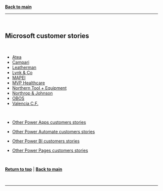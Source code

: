 <a id="top" />

<br/>

[**Back to main**](./README.md)

---

<a id="mscustomerstories" />

<br/>
  
## Microsoft customer stories

<br/>

* [Atea](https://customers.microsoft.com/en-US/story/1552397306427984210-atea-technology-dynamics-365)
* [Campari](https://customers.microsoft.com/en-us/story/1508176885523851492-campari-consumergoods)
* [Leatherman](https://customers.microsoft.com/en-US/story/1452350320066612660-leatherman-consumer-goods-dynamics-365-customer-insights-marketing)
* [Lynk & Co](https://aka.ms/LynkCoStory)
* [MAPEI](https://customers.microsoft.com/en-US/story/1599949236501173958-mapei-manufacturing-dynamics-365)
* [MVP Healthcare](https://customers.microsoft.com/en-gb/story/1559247231517407801-mvp-health-payor-cloud-for-healthcare)
* [Northern Tool + Equipment](https://customers.microsoft.com/en-us/story/1552429642754063941-northrop-johnson-retailers-dynamics-365-customer-insights)
* [Northrop & Johnson](https://customers.microsoft.com/en-us/story/1552429642754063941-northrop-johnson-retailers-dynamics-365-customer-insights)
* [OBOS](https://customers.microsoft.com/en-US/story/1611863347389901334-obos-dynamics365-norway)
* [Valencia C.F.](https://customers.microsoft.com/en-us/story/1473021980914508852-valencia-club-de-futbol-media-entertainment-dynamics-365-customer-insights)

<br/>

* [Other Power Apps customers stories](https://customers.microsoft.com/en-us/search?sq=&ff=story_product_categories%26%3EPower%20Apps&p=0&so=story_publish_date%20desc)

* [Other Power Automate customers stories](https://customers.microsoft.com/en-us/search?sq=&ff=story_product_categories%26%3EPower%20Automate&p=0&so=story_publish_date%20desc)

* [Other Power BI customers stories](https://customers.microsoft.com/en-us/search?sq=&ff=story_product_categories%26%3EPower%20BI&p=0&so=story_publish_date%20desc)


* [Other Power Pages customers stories](https://customers.microsoft.com/en-us/search?sq=&ff=story_product_categories%26%3EPower%20Pages&p=0&so=story_publish_date%20desc)




<br/>

[**Return to top**](#top) | [**Back to main**](./README.md)

<br/>

---